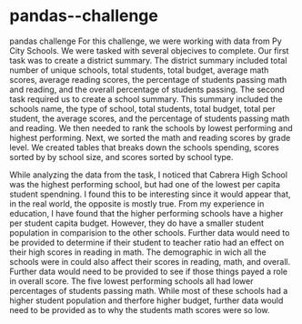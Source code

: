 # pandas--challenge
pandas challenge
For this challenge, we were working with data from Py City Schools. We were tasked with several objecives to complete. Our first task was to create a district summary. The district summary included total number of unique schools, total students, total budget, average math scores, average reading scores, the percentage of students passing math and reading, and the overall percentage of students passing. The second task required us to create a school summary. This summary included the schools name, the type of school, total students, total budget, total per student, the average scores, and the percentage of students passing math and reading. We then needed to rank the schools by lowest performing and highest performing. Next, we sorted the math and reading scores by grade level. We created tables that breaks down the schools spending, scores sorted by by school size, and scores sorted by school type.

While analyzing the data from the task, I noticed that Cabrera High School was the highest performing school, but had one of the lowest per capita student spendning. I found this to be interesting since it would appear that, in the real world, the opposite is mostly true. From my experience in education, I have found that the higher performing schools have a higher per student capita budget. However, they do have a smaller student population in comparision to the other schools. Further data would need to be provided to determine if their student to teacher ratio had an effect on their high scores in reading in math. The demographic in wich all the schools were in could also affect their scores in reading, math, and overall. Further data would need to be provided to see if those things payed a role in overall score. The five lowest performing schools all had lower percentages of students passing math. While most of these schools had a higher student population and therfore higher budget, further data would need to be provided as to why the students math scores were so low. 

